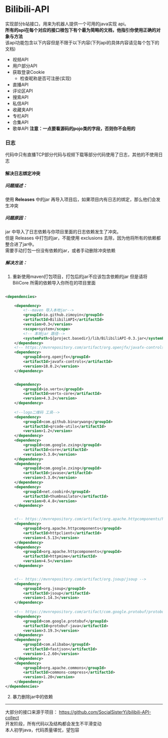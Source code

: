 # Bilibili-API

实现部分b站接口，用来为机器人提供一个可用的java实现 api。  
**所有的api在每个对应的接口根包下有个最为简略的文档，他指引你使用正确的对象与方法**  
该api功能包含以下内容但是不限于以下内容(下列api的具体内容请见每个包下的文档)

* 视频API
* 用户部分API
* 获取登录Cookie
    * 检查昵称是否可注册(实现)
* 直播API
* 评论区API
* 搜索API
* 私信API
* 收藏夹API
* 专栏API
* 合集API
* 歌单API
**注意：一点要看源码的pojo类的字段，否则你不会用的**
### 日志

代码中只有直播TCP部分代码与视频下载等部分代码使用了日志，其他的不使用日志

#### 解决日志绑定冲突

##### 问题描述：

使用 **Releases** 中的jar 再导入项目后，如果项目内有日志的绑定，那么他们会发生冲突

##### 问题原因：

jar 中导入了日志依赖与你项目里面的日志依赖发生了冲突。  
但是 Releases 中打包的jar，不能使用 exclusions 去除，因为他将所有的依赖都整合进了jar中。  
需要手动打包一份没有依赖的jar，或者手动删除冲突依赖

##### 解决方法：

1. 重新使用maven打包项目，打包后的jar不应该包含依赖的jar
   但是请将 BiliCore 所需的依赖导入你所在的项目里面

```xml

<dependencies>

    <dependency>
        <!--maven 导入本地jar-->
        <groupId>io.github.zimoyin</groupId>
        <artifactId>BilibiliAPI</artifactId>
        <version>0.3</version>
        <scope>system</scope>
        <!-- 本地jar 路径-->
        <systemPath>${project.basedir}/lib/BilibiliAPI-0.3.jar</systemPath>
    </dependency>
    <!-- https://mvnrepository.com/artifact/org.openjfx/javafx-controls -->
    <dependency>
        <groupId>org.openjfx</groupId>
        <artifactId>javafx-controls</artifactId>
        <version>18.0.2</version>
    </dependency>


    <dependency>
        <groupId>io.vertx</groupId>
        <artifactId>vertx-core</artifactId>
        <version>4.3.2</version>
    </dependency>
    
    <!--logo二维码 工具-->
    <dependency>
        <groupId>com.github.binarywang</groupId>
        <artifactId>qrcode-utils</artifactId>
        <version>1.2</version>
    </dependency>
    <dependency>
        <groupId>com.google.zxing</groupId>
        <artifactId>core</artifactId>
        <version>3.3.0</version>
    </dependency>
    <dependency>
        <groupId>com.google.zxing</groupId>
        <artifactId>javase</artifactId>
        <version>3.3.0</version>
    </dependency>
    <dependency>
        <groupId>net.coobird</groupId>
        <artifactId>thumbnailator</artifactId>
        <version>0.4.8</version>
    </dependency>


    <!-- https://mvnrepository.com/artifact/org.apache.httpcomponents/httpclient -->
    <dependency>
        <groupId>org.apache.httpcomponents</groupId>
        <artifactId>httpclient</artifactId>
        <version>4.5.13</version>
    </dependency>
    <dependency>
        <groupId>org.apache.httpcomponents</groupId>
        <artifactId>httpmime</artifactId>
        <version>4.5</version>
    </dependency>


    <!-- https://mvnrepository.com/artifact/org.jsoup/jsoup -->
    <dependency>
        <groupId>org.jsoup</groupId>
        <artifactId>jsoup</artifactId>
        <version>1.14.3</version>
    </dependency>
    
    <!-- https://mvnrepository.com/artifact/com.google.protobuf/protobuf-java -->
    <dependency>
        <groupId>com.google.protobuf</groupId>
        <artifactId>protobuf-java</artifactId>
        <version>3.19.3</version>
    </dependency>
    <dependency>
        <groupId>com.alibaba</groupId>
        <artifactId>fastjson</artifactId>
        <version>1.2.60</version>
    </dependency>
    <dependency>
        <groupId>org.apache.commons</groupId>
        <artifactId>commons-compress</artifactId>
        <version>1.20</version>
    </dependency>
</dependencies>
```

2. 暴力删除jar中的依赖

----
大部分的接口来源于项目： https://github.com/SocialSisterYi/bilibili-API-collect  
开发阶段，所有代码以及结构都会发生不平滑变动  
本人初学java，代码质量堪忧，望包容  